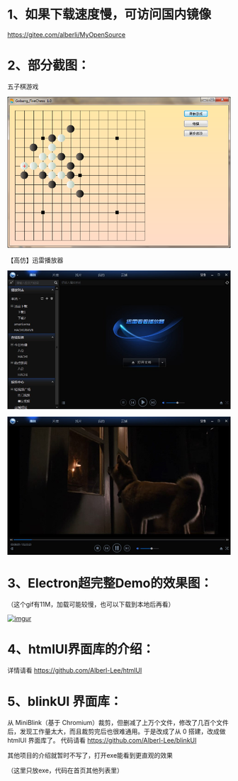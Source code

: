 

# 1、如果下载速度慢，可访问国内镜像 
https://gitee.com/alberli/MyOpenSource

# 2、部分截图：
五子棋游戏

![image](https://raw.githubusercontent.com/Alberl-Lee/MyOpenSource/main/7%20%E9%83%A8%E5%88%86%E6%88%AA%E5%9B%BE/%E4%BA%94%E5%AD%90%E6%A3%8B%E6%B8%B8%E6%88%8F.png)

【高仿】迅雷播放器

![【高仿】迅雷播放器](https://raw.githubusercontent.com/Alberl-Lee/MyOpenSource/main/7%20%E9%83%A8%E5%88%86%E6%88%AA%E5%9B%BE/%E4%BB%BF%E8%BF%85%E9%9B%B7%E6%92%AD%E6%94%BE%E5%99%A8.jpg)

![image](https://raw.githubusercontent.com/Alberl-Lee/MyOpenSource/main/7%20%E9%83%A8%E5%88%86%E6%88%AA%E5%9B%BE/%E4%BB%BF%E8%BF%85%E9%9B%B7%E6%92%AD%E6%94%BE%E5%99%A82.jpg)


# 3、Electron超完整Demo的效果图：
（这个gif有11M，加载可能较慢，也可以下载到本地后再看）

[![imgur](https://github.com/Alberl-Lee/MyOpenSource/raw/main/4%20Electron%20Demo.gif)]()



# 4、htmlUI界面库的介绍：
详情请看 https://github.com/Alberl-Lee/htmlUI

# 5、blinkUI 界面库：
从 MiniBlink（基于 Chromium）裁剪，但删减了上万个文件，修改了几百个文件后，发现工作量太大，而且裁剪完后也很难通用。于是改成了从 0 搭建，改成做 htmlUI 界面库了。
代码请看 https://github.com/Alberl-Lee/blinkUI


其他项目的介绍就暂时不写了，打开exe能看到更直观的效果

（这里只放exe，代码在首页其他列表里）

